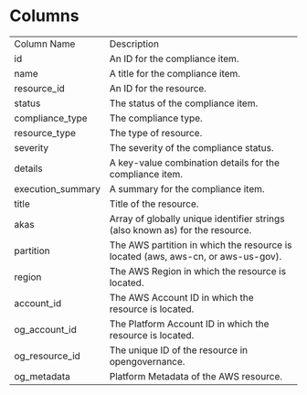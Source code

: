 # Columns  

<table>
	<tr><td>Column Name</td><td>Description</td></tr>
	<tr><td>id</td><td>An ID for the compliance item.</td></tr>
	<tr><td>name</td><td>A title for the compliance item.</td></tr>
	<tr><td>resource_id</td><td>An ID for the resource.</td></tr>
	<tr><td>status</td><td>The status of the compliance item.</td></tr>
	<tr><td>compliance_type</td><td>The compliance type.</td></tr>
	<tr><td>resource_type</td><td>The type of resource.</td></tr>
	<tr><td>severity</td><td>The severity of the compliance status.</td></tr>
	<tr><td>details</td><td>A key-value combination details for the compliance item.</td></tr>
	<tr><td>execution_summary</td><td>A summary for the compliance item.</td></tr>
	<tr><td>title</td><td>Title of the resource.</td></tr>
	<tr><td>akas</td><td>Array of globally unique identifier strings (also known as) for the resource.</td></tr>
	<tr><td>partition</td><td>The AWS partition in which the resource is located (aws, aws-cn, or aws-us-gov).</td></tr>
	<tr><td>region</td><td>The AWS Region in which the resource is located.</td></tr>
	<tr><td>account_id</td><td>The AWS Account ID in which the resource is located.</td></tr>
	<tr><td>og_account_id</td><td>The Platform Account ID in which the resource is located.</td></tr>
	<tr><td>og_resource_id</td><td>The unique ID of the resource in opengovernance.</td></tr>
	<tr><td>og_metadata</td><td>Platform Metadata of the AWS resource.</td></tr>
</table>